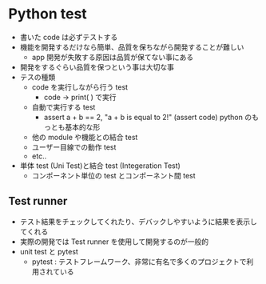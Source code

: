 # Python test
- 書いた code は必ずテストする
- 機能を開発するだけなら簡単、品質を保ちながら開発することが難しい
  - app 開発が失敗する原因は品質が保てない事にある
- 開発をするぐらい品質を保つという事は大切な事
- テスの種類
  - code を実行しながら行う test
    - code -> print( ) で実行
  - 自動で実行する test
    - assert a + b == 2, "a + b is equal to 2!" (assert code) python のもっとも基本的な形
  - 他の module や機能との結合 test
  - ユーザー目線での動作 test
  - etc..
- 単体 test (Uni Test)と結合 test (Integeration Test)
   - コンポーネント単位の test とコンポーネント間 test
## Test runner
- テスト結果をチェックしてくれたり、デバックしやすいように結果を表示してくれる
- 実際の開発では Test runner を使用して開発するのが一般的
- unit test と pytest
  - pytest : テストフレームワーク、非常に有名で多くのプロジェクトで利用されている

